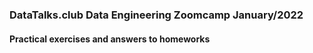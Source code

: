 ### DataTalks.club Data Engineering Zoomcamp January/2022
#### Practical exercises and answers to homeworks
